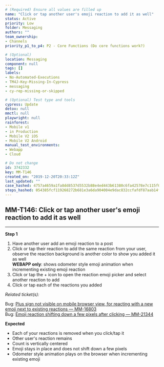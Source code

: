 ```yaml
---
# (Required) Ensure all values are filled up
name: "Click or tap another user's emoji reaction to add it as well"
status: Active
priority: Low
folder: Messaging
authors: ""
team_ownership: 
- Channels
priority_p1_to_p4: P2 - Core Functions (Do core functions work?)

# (Optional)
location: Messaging
component: null
tags: []
labels: 
- No-Automated-Executions
- TM4J-Key-Missing-In-Cypress
- messaging
- cy-rep-missing-or-skipped

# (Optional) Test type and tools
cypress: Update
detox: null
mmctl: null
playwright: null
rainforest: 
- Mobile v1
- in Production
- Mobile V2 iOS
- Mobile V2 Android
manual_test_environments: 
- Webapp
- Cloud

# Do not change
id: 3742332
key: MM-T146
created_on: "2019-12-20T20:33:12Z"
last_updated: ""
case_hashed: 4757a4659a1fa8dd8537d5532b88e4ed443b61380c6fa42578e7c115f00405e74a4e247f1c89c107855988667907478d
steps_hashed: 054385fcf119268272b681e3a6da904004e9dac832ccfafdf87aab14fef8c201d803c798587b8a7fb1c43d8e58af2a8c
---
```


<!-- (Auto-generated) Based on frontmatter's "key" and "name" -->

## MM-T146: Click or tap another user's emoji reaction to add it as well

---

**Step 1**

1. Have another user add an emoji reaction to a post
2. Click or tap their reaction to add the same reaction from your user, observe the reaction background is another color to show you added it as well
   \
   **WEBAPP only**: shows odometer style emoji animation when incrementing existing emoji reaction
3. Click or tap the + icon to open the reaction emoji picker and select another reaction to add
4. Click or tap each of the reactions you added

_Related ticket(s):_

Bug: [Plus sign not visible on mobile browser view, for reacting with a new emoji next to existing reactions — MM-16803](https://mattermost.atlassian.net/browse/MM-16803)\
Bug: [Emoji reaction shifting down a few pixels after clicking — MM-21344](https://mattermost.atlassian.net/browse/MM-21344)

**Expected**

- Each of your reactions is removed when you click/tap it
- Other user's reaction remains
- Count is vertically centered
- Emoji stays in place and does not shift down a few pixels
- Odometer style animation plays on the browser when incrementing existing emoji

